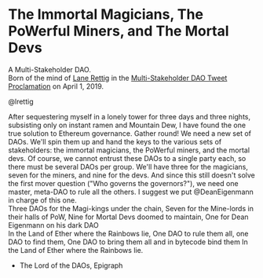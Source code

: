 # The Immortal Magicians, The PoWerful Miners, and The Mortal Devs
A Multi-Stakeholder DAO.
<br>
Born of the mind of <a href="https://twitter.com/lrettig/status/1112720005194547200">Lane Rettig</a> in the <a href="https://twitter.com/lrettig/status/1112720005194547200">Multi-Stakeholder DAO Tweet Proclamation</a> on April 1, 2019.

 @lrettig

After sequestering myself in a lonely tower for three days and three nights, subsisting only on instant ramen and Mountain Dew, I have found the one true solution to Ethereum governance. Gather round! We need a new set of DAOs. We'll spin them up and hand the keys to the various sets of stakeholders: the immortal magicians, the PoWerful miners, and the mortal devs. Of course, we cannot entrust these DAOs to a single party each, so there must be several DAOs per group. We'll have three for the magicians, seven for the miners, and nine for the devs. And since this still doesn't solve the first mover question ("Who governs the governors?"), we need one master, meta-DAO to rule all the others. I suggest we put @DeanEigenmann in charge of this one. 
<br>
Three DAOs for the Magi-kings under the chain,
Seven for the Mine-lords in their halls of PoW,
Nine for Mortal Devs doomed to maintain,
One for Dean Eigenmann on his dark DAO
<br>
In the Land of Ether where the Rainbows lie,
One DAO to rule them all, one DAO to find them,
One DAO to bring them all and in bytecode bind them
In the Land of Ether where the Rainbows lie.
<br>
- The Lord of the DAOs, Epigraph
